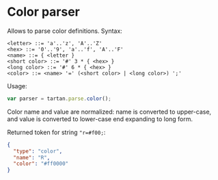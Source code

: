 # Color parser

Allows to parse color definitions. Syntax:
```bnf
<letter> ::= 'a'..'z', 'A'..'Z'
<hex> ::= '0'..'9', 'a'..'f', 'A'..'F'
<name> ::= { <letter }
<short color> ::= '#' 3 * { <hex> }
<long color> ::= '#' 6 * { <hex> }
<color> ::= <name> '=' (<short color> | <long color>) ';' 
```

Usage: 
```javascript
var parser = tartan.parse.color();
```

Color name and value are normalized: name is converted
to upper-case, and value is converted to lower-case end
expanding to long form.

Returned token for string `"r=#f00;`:
```json
{
  "type": "color",
  "name": "R",
  "color": "#ff0000"
}
```
